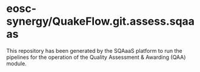<!--
SPDX-FileCopyrightText: Copyright contributors to the Software Quality Assurance as a Service (SQAaaS) project <sqaaas@ibergrid.eu>

SPDX-License-Identifier: GPL-3.0-only
-->

# eosc-synergy/QuakeFlow.git.assess.sqaaas
This repository has been generated by the SQAaaS platform to run the pipelines
for the operation of the
Quality Assessment & Awarding (QAA)
module.